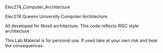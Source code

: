 Elec274_Computer_Architecture

Elec274 Queens University Computer Architecture. 

All developed for NiosII architecture. This code reflects RISC style architecture

This Lab Material is for personal use. If used take at your own risk and bear the consequences.
